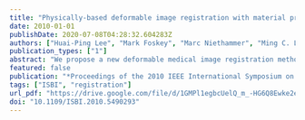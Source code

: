 ```yaml
---
title: "Physically-based deformable image registration with material property and boundary condition estimation"
date: 2010-01-01
publishDate: 2020-07-08T04:28:32.604283Z
authors: ["Huai-Ping Lee", "Mark Foskey", "Marc Niethammer", "Ming C. Lin"]
publication_types: ["1"]
abstract: "We propose a new deformable medical image registration method that uses a physically-based simulator and an iterative optimizer to estimate the simulation parameters determining the deformation field between the two images. Although a simulation-based registration method can enforce physical constraints exactly and considers different material properties, it requires hand adjustment of material properties, and boundary conditions cannot be acquired directly from the images. We treat the material properties and boundary conditions as parameters for the optimizer, and integrate the physically-based simulation into the optimization loop to generate a physically accurate deformation automatically."
featured: false
publication: "*Proceedings of the 2010 IEEE International Symposium on Biomedical Imaging: From Nano to Macro, Rotterdam, The Netherlands, 14-17 April, 2010*"
tags: ["ISBI", "registration"]
url_pdf: "https://drive.google.com/file/d/1GMPl1egbcUelQ_m_-HG6Q8Ewke2e-RKX"
doi: "10.1109/ISBI.2010.5490293"
---
```


